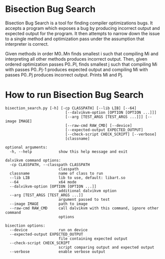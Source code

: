 Bisection Bug Search
====================

Bisection Bug Search is a tool for finding compiler optimizations bugs. It
accepts a program which exposes a bug by producing incorrect output and expected
output for the program. It then attempts to narrow down the issue to a single
method and optimization pass under the assumption that interpreter is correct.

Given methods in order M0..Mn finds smallest i such that compiling Mi and
interpreting all other methods produces incorrect output. Then, given ordered
optimization passes P0..Pl, finds smallest j such that compiling Mi with passes
P0..Pj-1 produces expected output and compiling Mi with passes P0..Pj produces
incorrect output. Prints Mi and Pj.

How to run Bisection Bug Search
===============================

    bisection_search.py [-h] [-cp CLASSPATH] [--lib LIB] [--64]
                               [--dalvikvm-option [OPTION [OPTION ...]]]
                               [--arg [TEST_ARGS [TEST_ARGS ...]]] [--image IMAGE]
                               [--raw-cmd RAW_CMD] [--device]
                               [--expected-output EXPECTED_OUTPUT]
                               [--check-script CHECK_SCRIPT] [--verbose]
                               [classname]

    optional arguments:
      -h, --help            show this help message and exit

    dalvikvm command options:
      -cp CLASSPATH, --classpath CLASSPATH
                            classpath
      classname             name of class to run
      --lib LIB             lib to use, default: libart.so
      --64                  x64 mode
      --dalvikvm-option [OPTION [OPTION ...]]
                            additional dalvikvm option
      --arg [TEST_ARGS [TEST_ARGS ...]]
                            argument passed to test
      --image IMAGE         path to image
      --raw-cmd RAW_CMD     call dalvikvm with this command, ignore other command
                            options

    bisection options:
      --device              run on device
      --expected-output EXPECTED_OUTPUT
                            file containing expected output
      --check-script CHECK_SCRIPT
                            script comparing output and expected output
      --verbose             enable verbose output
